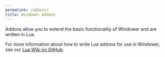 ```yaml
---
permalink: /addons/
title: Windower Addons
---
```


Addons allow you to extend the basic functionality of Windower and are written in Lua.

For more information about how to write Lua addons for use in Windower, see our [Lua Wiki on GitHub](https://github.com/Windower/Lua/wiki).
